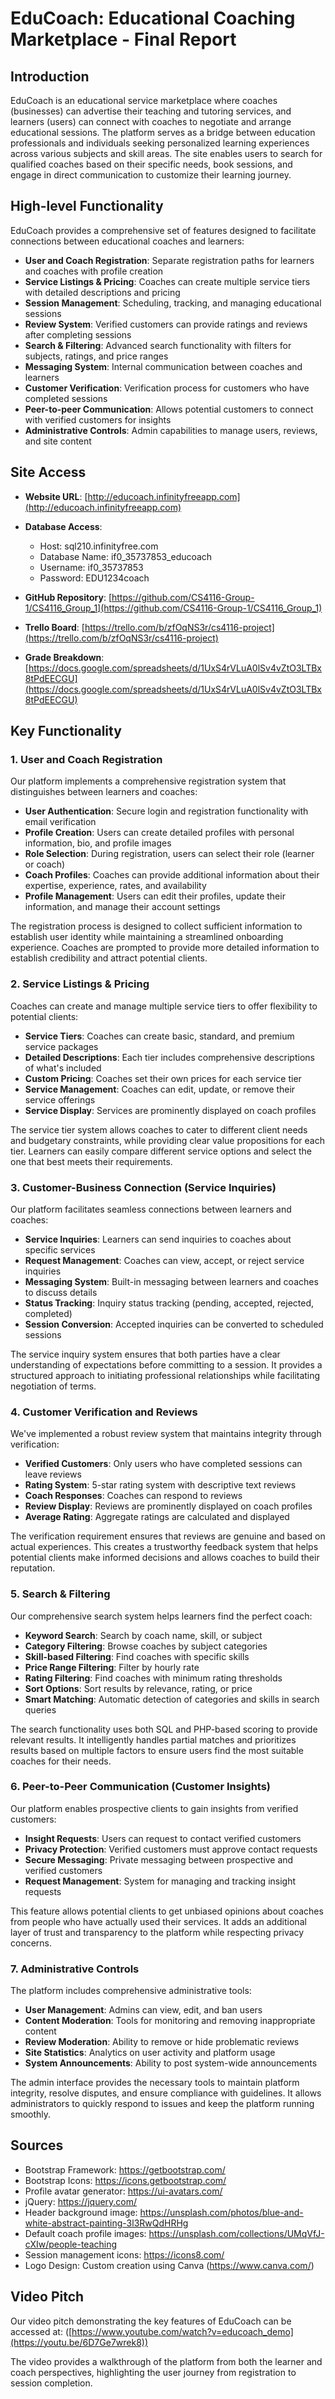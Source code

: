 # EduCoach: Educational Coaching Marketplace - Final Report

## Introduction

EduCoach is an educational service marketplace where coaches (businesses) can advertise their teaching and tutoring services, and learners (users) can connect with coaches to negotiate and arrange educational sessions. The platform serves as a bridge between education professionals and individuals seeking personalized learning experiences across various subjects and skill areas. The site enables users to search for qualified coaches based on their specific needs, book sessions, and engage in direct communication to customize their learning journey.

## High-level Functionality

EduCoach provides a comprehensive set of features designed to facilitate connections between educational coaches and learners:

- **User and Coach Registration**: Separate registration paths for learners and coaches with profile creation
- **Service Listings & Pricing**: Coaches can create multiple service tiers with detailed descriptions and pricing
- **Session Management**: Scheduling, tracking, and managing educational sessions
- **Review System**: Verified customers can provide ratings and reviews after completing sessions
- **Search & Filtering**: Advanced search functionality with filters for subjects, ratings, and price ranges
- **Messaging System**: Internal communication between coaches and learners
- **Customer Verification**: Verification process for customers who have completed sessions
- **Peer-to-peer Communication**: Allows potential customers to connect with verified customers for insights
- **Administrative Controls**: Admin capabilities to manage users, reviews, and site content

## Site Access

- **Website URL**: [http://educoach.infinityfreeapp.com](http://educoach.infinityfreeapp.com)
- **Database Access**:
  - Host: sql210.infinityfree.com
  - Database Name: if0_35737853_educoach
  - Username: if0_35737853
  - Password: EDU1234coach

- **GitHub Repository**: [https://github.com/CS4116-Group-1/CS4116_Group_1](https://github.com/CS4116-Group-1/CS4116_Group_1)
- **Trello Board**: [https://trello.com/b/zfOqNS3r/cs4116-project](https://trello.com/b/zfOqNS3r/cs4116-project)
- **Grade Breakdown**: [https://docs.google.com/spreadsheets/d/1UxS4rVLuA0lSv4vZtO3LTBx8tPdEECGU](https://docs.google.com/spreadsheets/d/1UxS4rVLuA0lSv4vZtO3LTBx8tPdEECGU)

## Key Functionality

### 1. User and Coach Registration

Our platform implements a comprehensive registration system that distinguishes between learners and coaches:

- **User Authentication**: Secure login and registration functionality with email verification
- **Profile Creation**: Users can create detailed profiles with personal information, bio, and profile images
- **Role Selection**: During registration, users can select their role (learner or coach)
- **Coach Profiles**: Coaches can provide additional information about their expertise, experience, rates, and availability
- **Profile Management**: Users can edit their profiles, update their information, and manage their account settings

The registration process is designed to collect sufficient information to establish user identity while maintaining a streamlined onboarding experience. Coaches are prompted to provide more detailed information to establish credibility and attract potential clients.

### 2. Service Listings & Pricing

Coaches can create and manage multiple service tiers to offer flexibility to potential clients:

- **Service Tiers**: Coaches can create basic, standard, and premium service packages
- **Detailed Descriptions**: Each tier includes comprehensive descriptions of what's included
- **Custom Pricing**: Coaches set their own prices for each service tier
- **Service Management**: Coaches can edit, update, or remove their service offerings
- **Service Display**: Services are prominently displayed on coach profiles

The service tier system allows coaches to cater to different client needs and budgetary constraints, while providing clear value propositions for each tier. Learners can easily compare different service options and select the one that best meets their requirements.

### 3. Customer-Business Connection (Service Inquiries)

Our platform facilitates seamless connections between learners and coaches:

- **Service Inquiries**: Learners can send inquiries to coaches about specific services
- **Request Management**: Coaches can view, accept, or reject service inquiries
- **Messaging System**: Built-in messaging between learners and coaches to discuss details
- **Status Tracking**: Inquiry status tracking (pending, accepted, rejected, completed)
- **Session Conversion**: Accepted inquiries can be converted to scheduled sessions

The service inquiry system ensures that both parties have a clear understanding of expectations before committing to a session. It provides a structured approach to initiating professional relationships while facilitating negotiation of terms.

### 4. Customer Verification and Reviews

We've implemented a robust review system that maintains integrity through verification:

- **Verified Customers**: Only users who have completed sessions can leave reviews
- **Rating System**: 5-star rating system with descriptive text reviews
- **Coach Responses**: Coaches can respond to reviews
- **Review Display**: Reviews are prominently displayed on coach profiles
- **Average Rating**: Aggregate ratings are calculated and displayed

The verification requirement ensures that reviews are genuine and based on actual experiences. This creates a trustworthy feedback system that helps potential clients make informed decisions and allows coaches to build their reputation.

### 5. Search & Filtering

Our comprehensive search system helps learners find the perfect coach:

- **Keyword Search**: Search by coach name, skill, or subject
- **Category Filtering**: Browse coaches by subject categories
- **Skill-based Filtering**: Find coaches with specific skills
- **Price Range Filtering**: Filter by hourly rate
- **Rating Filtering**: Find coaches with minimum rating thresholds
- **Sort Options**: Sort results by relevance, rating, or price
- **Smart Matching**: Automatic detection of categories and skills in search queries

The search functionality uses both SQL and PHP-based scoring to provide relevant results. It intelligently handles partial matches and prioritizes results based on multiple factors to ensure users find the most suitable coaches for their needs.

### 6. Peer-to-Peer Communication (Customer Insights)

Our platform enables prospective clients to gain insights from verified customers:

- **Insight Requests**: Users can request to contact verified customers
- **Privacy Protection**: Verified customers must approve contact requests
- **Secure Messaging**: Private messaging between prospective and verified customers
- **Request Management**: System for managing and tracking insight requests

This feature allows potential clients to get unbiased opinions about coaches from people who have actually used their services. It adds an additional layer of trust and transparency to the platform while respecting privacy concerns.

### 7. Administrative Controls

The platform includes comprehensive administrative tools:

- **User Management**: Admins can view, edit, and ban users
- **Content Moderation**: Tools for monitoring and removing inappropriate content
- **Review Moderation**: Ability to remove or hide problematic reviews
- **Site Statistics**: Analytics on user activity and platform usage
- **System Announcements**: Ability to post system-wide announcements

The admin interface provides the necessary tools to maintain platform integrity, resolve disputes, and ensure compliance with guidelines. It allows administrators to quickly respond to issues and keep the platform running smoothly.

## Sources

- Bootstrap Framework: https://getbootstrap.com/
- Bootstrap Icons: https://icons.getbootstrap.com/
- Profile avatar generator: https://ui-avatars.com/
- jQuery: https://jquery.com/
- Header background image: https://unsplash.com/photos/blue-and-white-abstract-painting-3l3RwQdHRHg
- Default coach profile images: https://unsplash.com/collections/UMqVfJ-cXIw/people-teaching
- Session management icons: https://icons8.com/
- Logo Design: Custom creation using Canva (https://www.canva.com/)

## Video Pitch

Our video pitch demonstrating the key features of EduCoach can be accessed at: ([https://www.youtube.com/watch?v=educoach_demo](https://youtu.be/6D7Ge7wrek8))

The video provides a walkthrough of the platform from both the learner and coach perspectives, highlighting the user journey from registration to session completion. 

